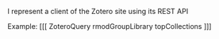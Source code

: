 I represent a client of the Zotero site using its REST API

Example:
[[[
			ZoteroQuery rmodGroupLibrary topCollections
]]]